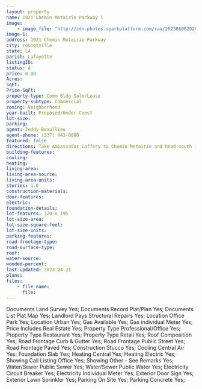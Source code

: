 ```yaml
---
layout: property
name: 1921 Chemin Metairie Parkway 1
image:
    - image_file: "http://cdn.photos.sparkplatform.com/raa/20230606202630671347000000.jpg"
image-1:
address: 1921 Chemin Metairie Parkway
city: Youngsville
state: LA
parish: Lafayette
listingID: 
status: A
price: 0.00
Acres: 
SqFt: 
Price-SqFt: 
property-type: Comm Bldg Sale/Lease
property-subtype: Commercial
zoning: Neighborhood
year-built: Proposed/Under Const
lot-size: 
parking: 
agent: Teddy Beaullieu
agent-phone: (337) 443-0880
featured: false
directions: Take Ambassador Caffery to Chemin Metairie and head south into Youngsville. Stay on Chemin Metairie which turns into Chemin Metairie Parkway heading south towards the Youngsville Sports Complex. The site is located at the intersection of Pebble Lane and Chemin Metairie Parkway next door to Sugar Mill Pond Villas. Look for the Scout Build to Suit sign on site.
building-features: 
cooling: 
heating: 
living-area: 
living-area-source: 
living-area-units: 
stories: 1.0
construction-materials: 
door-features: 
electric: 
foundation-details: 
lot-features: 120 x 195
lot-size-area: 
lot-size-square-feet: 
lot-size-units: 
parking-features: 
road-frontage-type: 
road-surface-type: 
roof: 
water-source: 
wooded-percent: 
last-updated: 2023-04-21
plans: 
files:
    - file_name:
      file:
---
```

Documents	Land Survey	Yes;
Documents	Record Plat/Plan	Yes;
Documents List	Plat Map	Yes;
Landlord Pays	Structural Repairs	Yes;
Location	Office Park	Yes;
Location	Urban	Yes;
Gas	Available	Yes;
Gas	individual Meter	Yes;
Price Includes	Real Estate	Yes;
Property Type	Professional/Office	Yes;
Property Type	Restaurant	Yes;
Property Type	Retail	Yes;
Roof	Composition	Yes;
Road Frontage	Curb & Gutter	Yes;
Road Frontage	Public Street	Yes;
Road Frontage	Paved	Yes;
Construction	Stucco	Yes;
Cooling	Central Air	Yes;
Foundation	Slab	Yes;
Heating	Central	Yes;
Heating	Electric	Yes;
Showing	Call Listing Office	Yes;
Showing	Other - See Remarks	Yes;
Water/Sewer	Public Sewer	Yes;
Water/Sewer	Public Water	Yes;
Electricity	Circuit Breaker	Yes;
Electricity	Individual Meter	Yes;
Exterior	Door Sign	Yes;
Exterior	Lawn Sprinkler	Yes;
Parking	On Site	Yes;
Parking	Concrete	Yes;

